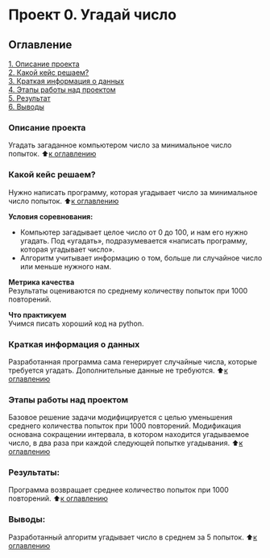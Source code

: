 # Проект 0. Угадай число

## Оглавление  
[1. Описание проекта](README.md#описание-проекта)  
[2. Какой кейс решаем?](README.md#какой-кейс-решаем)  
[3. Краткая информация о данных](README.md#краткая-информация-о-данных)  
[4. Этапы работы над проектом](README.md#этапы-работы-над-проектом)  
[5. Результат](README.md#результаты)    
[6. Выводы](README.md#выводы) 

### Описание проекта    
Угадать загаданное компьютером число за минимальное число попыток.
:arrow_up:[к оглавлению](README.md#оглавление)

### Какой кейс решаем?    
Нужно написать программу, которая угадывает число за минимальное число попыток.
:arrow_up:[к оглавлению](README.md#оглавление)

**Условия соревнования:**  
- Компьютер загадывает целое число от 0 до 100, и нам его нужно угадать. Под «угадать», подразумевается «написать программу, которая угадывает число».
- Алгоритм учитывает информацию о том, больше ли случайное число или меньше нужного нам.

**Метрика качества**     
Результаты оцениваются по среднему количеству попыток при 1000 повторений.

**Что практикуем**     
Учимся писать хороший код на python.

### Краткая информация о данных
Разработанная программа сама генерирует случайные числа, которые требуется угадать. Дополнительные данные не требуются.
:arrow_up:[к оглавлению](README.md#оглавление)

### Этапы работы над проектом  
Базовое решение задачи модифицируется с целью уменьшения среднего количества попыток при 1000 повторений. Модификация основана сокращении  интервала, в котором находится угадываемое число, в два раза при каждой следующей попытке угадывания.
:arrow_up:[к оглавлению](README.md#оглавление)

### Результаты:  
Программа возвращает среднее количество попыток при 1000 повторений. 
:arrow_up:[к оглавлению](README.md#оглавление)

### Выводы:  
Разработанный алгоритм угадывает число в среднем за 5 попыток.
:arrow_up:[к оглавлению](README.md#оглавление)

